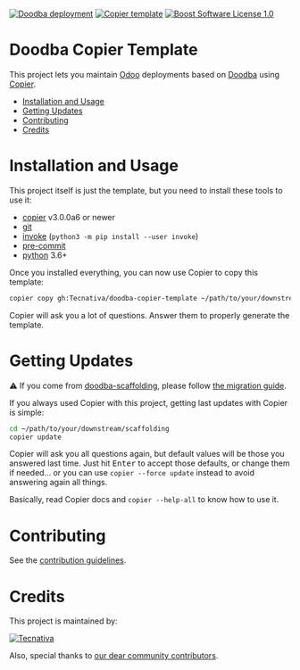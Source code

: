 [![Doodba deployment](https://img.shields.io/badge/deployment-doodba-informational)][doodba]
[![Copier template](https://img.shields.io/badge/template%20engine-copier-informational)][copier]
[![Boost Software License 1.0](https://img.shields.io/badge/license-bsl--1.0-important)](COPYING)

# Doodba Copier Template

This project lets you maintain [Odoo][] deployments based on [Doodba][] using
[Copier][].

<!-- toc -->

- [Installation and Usage](#installation-and-usage)
- [Getting Updates](#getting-updates)
- [Contributing](#contributing)
- [Credits](#credits)

<!-- tocstop -->

# Installation and Usage

This project itself is just the template, but you need to install these tools to use it:

- [copier][] v3.0.0a6 or newer
- [git](https://git-scm.com/)
- [invoke](https://www.pyinvoke.org/) (`python3 -m pip install --user invoke`)
- [pre-commit](https://pre-commit.com/)
- [python](https://www.python.org/) 3.6+

Once you installed everything, you can now use Copier to copy this template:

```bash
copier copy gh:Tecnativa/doodba-copier-template ~/path/to/your/downstream/scaffolding
```

Copier will ask you a lot of questions. Answer them to properly generate the template.

# Getting Updates

⚠️ If you come from
[doodba-scaffolding](https://github.com/Tecnativa/doodba-scaffolding), please follow
[the migration guide](docs/migrating-from-doodba-scaffolding.md).

If you always used Copier with this project, getting last updates with Copier is simple:

```bash
cd ~/path/to/your/downstream/scaffolding
copier update
```

Copier will ask you all questions again, but default values will be those you answered
last time. Just hit <kbd>Enter</kbd> to accept those defaults, or change them if
needed... or you can use `copier --force update` instead to avoid answering again all
things.

Basically, read Copier docs and `copier --help-all` to know how to use it.

# Contributing

See the [contribution guidelines](CONTRIBUTING.md).

# Credits

This project is maintained by:

[![Tecnativa](https://www.tecnativa.com/r/H3p)](https://www.tecnativa.com/r/rIN)

Also, special thanks to
[our dear community contributors](https://github.com/Tecnativa/doodba-copier-template/graphs/contributors).

[copier]: https://github.com/pykong/copier
[doodba]: https://github.com/Tecnativa/doodba
[odoo]: https://www.odoo.com/

